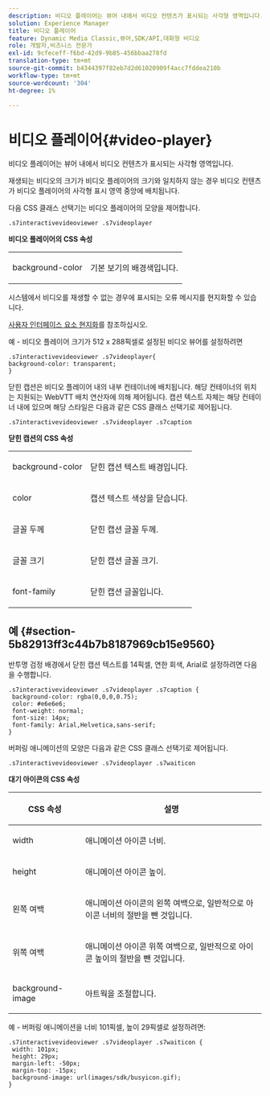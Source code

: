 ```yaml
---
description: 비디오 플레이어는 뷰어 내에서 비디오 컨텐츠가 표시되는 사각형 영역입니다.
solution: Experience Manager
title: 비디오 플레이어
feature: Dynamic Media Classic,뷰어,SDK/API,대화형 비디오
role: 개발자,비즈니스 전문가
exl-id: 9cfeceff-f6bd-42d9-9b85-456bbaa278fd
translation-type: tm+mt
source-git-commit: b4344397f82eb7d2d61020909f4acc7fddea210b
workflow-type: tm+mt
source-wordcount: '304'
ht-degree: 1%

---
```


# 비디오 플레이어{#video-player}

비디오 플레이어는 뷰어 내에서 비디오 컨텐츠가 표시되는 사각형 영역입니다.

<!--<a id="section_061E550C1C1D4DB2BD663A898895B38C"></a>-->

재생되는 비디오의 크기가 비디오 플레이어의 크기와 일치하지 않는 경우 비디오 컨텐츠가 비디오 플레이어의 사각형 표시 영역 중앙에 배치됩니다.

다음 CSS 클래스 선택기는 비디오 플레이어의 모양을 제어합니다.

```
.s7interactivevideoviewer .s7videoplayer
```

**비디오 플레이어의 CSS 속성**

<table id="table_C48C56E696304C9BAFEE71BA9EA9A174"> 
 <tbody> 
  <tr> 
   <td colname="col1"> <p> <span class="codeph"> background-color  </span> </p> </td> 
   <td colname="col2"> <p>기본 보기의 배경색입니다. </p> </td> 
  </tr> 
 </tbody> 
</table>

시스템에서 비디오를 재생할 수 없는 경우에 표시되는 오류 메시지를 현지화할 수 있습니다.

[사용자 인터페이스 요소 현지화](../../../c-html5-aem-asset-viewers/c-html5-aem-int-video/c-html5-aem-int-video-viewer-localization.md#concept-cbfc39344c494eb7b9f6a272cff0cc74)를 참조하십시오.

예 - 비디오 플레이어 크기가 512 x 288픽셀로 설정된 비디오 뷰어를 설정하려면

```
.s7interactivevideoviewer .s7videoplayer{ 
background-color: transparent; 
}
```

닫힌 캡션은 비디오 플레이어 내의 내부 컨테이너에 배치됩니다. 해당 컨테이너의 위치는 지원되는 WebVTT 배치 연산자에 의해 제어됩니다. 캡션 텍스트 자체는 해당 컨테이너 내에 있으며 해당 스타일은 다음과 같은 CSS 클래스 선택기로 제어됩니다.

`.s7interactivevideoviewer .s7videoplayer .s7caption`

**닫힌 캡션의 CSS 속성**

<table id="table_960E0D4FB91748FF9FC73C925B81879C"> 
 <tbody> 
  <tr> 
   <td colname="col1"> <p> <span class="codeph"> background-color  </span> </p> </td> 
   <td colname="col2"> <p>닫힌 캡션 텍스트 배경입니다. </p> </td> 
  </tr> 
  <tr> 
   <td colname="col1"> <p> <span class="codeph"> color </span> </p> </td> 
   <td colname="col2"> <p>캡션 텍스트 색상을 닫습니다. </p> </td> 
  </tr> 
  <tr> 
   <td colname="col1"> <p> <span class="codeph"> 글꼴 두께  </span> </p> </td> 
   <td colname="col2"> <p> 닫힌 캡션 글꼴 두께. </p> </td> 
  </tr> 
  <tr> 
   <td colname="col1"> <p> <span class="codeph"> 글꼴 크기  </span> </p> </td> 
   <td colname="col2"> <p> 닫힌 캡션 글꼴 크기. </p> </td> 
  </tr> 
  <tr> 
   <td colname="col1"> <p> <span class="codeph"> font-family  </span> </p> </td> 
   <td colname="col2"> <p>닫힌 캡션 글꼴입니다. </p> </td> 
  </tr> 
 </tbody> 
</table>

## 예 {#section-5b82913ff3c44b7b8187969cb15e9560}

반투명 검정 배경에서 닫힌 캡션 텍스트를 14픽셀, 연한 회색, Arial로 설정하려면 다음을 수행합니다.

```
.s7interactivevideoviewer .s7videoplayer .s7caption { 
 background-color: rgba(0,0,0,0.75); 
 color: #e6e6e6; 
 font-weight: normal; 
 font-size: 14px; 
 font-family: Arial,Helvetica,sans-serif; 
}
```

버퍼링 애니메이션의 모양은 다음과 같은 CSS 클래스 선택기로 제어됩니다.

```
.s7interactivevideoviewer .s7videoplayer .s7waiticon
```

**대기 아이콘의 CSS 속성**

<table id="table_8DB41A0FF2A746F78B763564C4F3EBE0"> 
 <thead> 
  <tr> 
   <th colname="col1" class="entry"> <p>CSS 속성 </p> </th> 
   <th colname="col2" class="entry"> <p>설명 </p> </th> 
  </tr> 
 </thead>
 <tbody> 
  <tr> 
   <td colname="col1"> <p> <span class="codeph"> width </span> </p> </td> 
   <td colname="col2"> <p> 애니메이션 아이콘 너비. </p> </td> 
  </tr> 
  <tr> 
   <td colname="col1"> <p> <span class="codeph"> height </span> </p> </td> 
   <td colname="col2"> <p> 애니메이션 아이콘 높이. </p> </td> 
  </tr> 
  <tr> 
   <td colname="col1"> <p> <span class="codeph"> 왼쪽 여백  </span> </p> </td> 
   <td colname="col2"> <p> 애니메이션 아이콘의 왼쪽 여백으로, 일반적으로 아이콘 너비의 절반을 뺀 것입니다. </p> </td> 
  </tr> 
  <tr> 
   <td colname="col1"> <p> <span class="codeph"> 위쪽 여백  </span> </p> </td> 
   <td colname="col2"> <p> 애니메이션 아이콘 위쪽 여백으로, 일반적으로 아이콘 높이의 절반을 뺀 것입니다. </p> </td> 
  </tr> 
  <tr> 
   <td colname="col1"> <p> <span class="codeph"> background-image  </span> </p> </td> 
   <td colname="col2"> <p> 아트웍을 조절합니다. </p> </td> 
  </tr> 
 </tbody> 
</table>

예 - 버퍼링 애니메이션을 너비 101픽셀, 높이 29픽셀로 설정하려면:

```
.s7interactivevideoviewer .s7videoplayer .s7waiticon { 
 width: 101px; 
 height: 29px; 
 margin-left: -50px; 
 margin-top: -15px; 
 background-image: url(images/sdk/busyicon.gif); 
}
```
